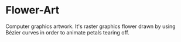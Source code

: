 # Flower-Art
Computer graphics artwork. It's raster graphics flower drawn by using Bézier curves in order to animate petals tearing off.
